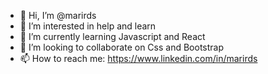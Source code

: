 - 👋 Hi, I’m @marirds
- 👀 I’m interested in help and learn
- 🌱 I’m currently learning Javascript and React
- 💞️ I’m looking to collaborate on Css and Bootstrap
- 📫 How to reach me: https://www.linkedin.com/in/marirds

<!---
marirds/marirds is a ✨ special ✨ repository because its `README.md` (this file) appears on your GitHub profile.
You can click the Preview link to take a look at your changes.
--->
